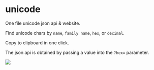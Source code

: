# unicode
One file unicode json api &amp; website.

Find unicode chars by `name`, `family name`, `hex`, or `decimal`.

Copy to clipboard in one click.

The json api is obtained by passing a value into the `?hex=` parameter.

<img src='https://media.giphy.com/media/4HaMjsELNz5Xkd0ZmL/giphy.gif'></img>
